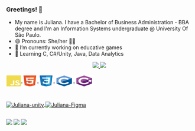 ### Greetings! 👋

- My name is Juliana. I have a Bachelor of Business Administration - BBA degree and I'm an Information Systems undergraduate @ University Of São Paulo.
- 😄 Pronouns: She/her 🏳️‍🌈
- 🔭 I’m currently working on educative games
- 🌱 Learning C, C#/Unity, Java, Data Analytics

<div align="center">
  <a href="https://github.com/juliana1390">
  <img height="180em" src="https://github-readme-stats.vercel.app/api?username=juliana1390&show_icons=true&theme=ocean_dark&include_all_commits=true&count_private=true"/>
  <img height="180em" src="https://github-readme-stats.vercel.app/api/top-langs/?username=juliana1390&layout=compact&langs_count=7&theme=ocean_dark"/>
      
</div>
  
<div style="display: inline_block"><br>
  <img align="center" alt="Juliana-Js" height="30" width="40" src="https://raw.githubusercontent.com/devicons/devicon/master/icons/javascript/javascript-plain.svg"> 
  <img align="center" alt="Juliana-HTML" height="30" width="40" src="https://raw.githubusercontent.com/devicons/devicon/master/icons/html5/html5-original.svg">
  <img align="center" alt="Juliana-CSS" height="30" width="40" src="https://raw.githubusercontent.com/devicons/devicon/master/icons/css3/css3-original.svg"> 
  <img align="center" alt="Juliana-C" height="30" width="50"
src="https://raw.githubusercontent.com/devicons/devicon/master/icons/c/c-original.svg">
  <img align="center" alt="Juliana-CSharp" height="30" width="50"
src="https://raw.githubusercontent.com/devicons/devicon/master/icons/csharp/csharp-original.svg">
</div>  

  #
  
<div>
  <img align="center" alt="Juliana-unity" height="30" width="80"
src="https://img.shields.io/badge/Unity-100000?style=for-the-badge&logo=unity&logoColor=white">
  <img align="center" alt="Juliana-Figma" height="30" width="80"
src="https://img.shields.io/badge/Figma-F24E1E?style=for-the-badge&logo=figma&logoColor=white"> 
</div>
  
  ##
 
<div>
  <a href="https://www.linkedin.com/in/juliana-santos1390/" target="_blank"><img src="https://img.shields.io/badge/-LinkedIn-%230077B5?style=for-the-badge&logo=linkedin&logoColor=white" target="_blank"></a> 
  <a href = "mailto:juliana13290@gmail.com"><img src="https://img.shields.io/badge/Gmail-D14836?style=for-the-badge&logo=gmail&logoColor=white" target="_blank"></a>
 <a href="https://discord.gg/782075408048848917" target="_blank"><img src="https://img.shields.io/badge/Discord-7289DA?style=for-the-badge&logo=discord&logoColor=white" target="_blank"></a>   
</div>

